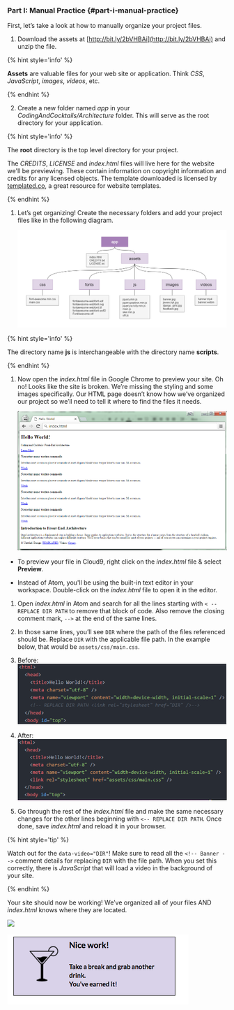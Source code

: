 ### Part I: Manual Practice {#part-i-manual-practice}

First, let’s take a look at how to manually organize your project files.

1.  Download the assets at [http://bit.ly/2bVHBAi](http://bit.ly/2bVHBAi) and unzip the file.

{% hint style='info' %}

**Assets** are valuable files for your web site or application. Think _CSS_, _JavaScript_, _images_, _videos_, etc.

{% endhint %}

2.  Create a new folder named _app_ in your _CodingAndCocktails/Architecture_ folder. This will serve as the root directory for your application.

{% hint style='info' %}

The **root** directory is the top level directory for your project.

The _CREDITS_, _LICENSE_ and _index.html_ files will live here for the website we'll be previewing. These contain information on copyright information and credits for any licensed objects. The template downloaded is licensed by [templated.co](http://templated.co), a great resource for website templates.

{% endhint %}

1.  Let’s get organizing! Create the necessary folders and add your project files like in the following diagram.

       ![](../assets/images/image06.png)

  {% hint style='info' %}

  The directory name **js** is interchangeable with the directory name **scripts**.

  {% endhint %}

1.  Now open the _index.html_ file in Google Chrome to preview your site. Oh no! Looks like the site is broken. We’re missing the styling and some images specifically. Our HTML page doesn’t know how we’ve organized our project so we’ll need to tell it where to find the files it needs.

       ![](../assets/images/image14.png)

<!--sec data-title="Cloud9: Preview" data-id="cloud9Preview" data-show=true data-collapse=true ces-->

- To preview your file in Cloud9, right click on the _index.html_ file & select **Preview**.

- Instead of Atom, you'll be using the built-in text editor in your workspace. Double-click on the _index.html_ file to open it in the editor.

<!--endsec-->

1.  Open _index.html_ in Atom and search for all the lines starting with `< -- REPLACE DIR PATH`  to remove that block of code. Also remove the closing comment mark, `-->` at the end of the same lines.

2.  In those same lines, you’ll see  `DIR` where the path of the files referenced should be. Replace `DIR` with the applicable file path. In the example below, that would be `assets/css/main.css`.

  1. Before:<br>
     ![](../assets/images/image02.png)

  2. After:<br>
     ![](../assets/images/image01.png)

3.  Go through the rest of the _index.html_ file and make the same necessary changes for the other lines beginning with  `<-- REPLACE DIR PATH`. Once done, save _index.html_ and reload it in your browser.

{% hint style='tip' %}

Watch out for the `data-video="DIR"`! Make sure to read all the `<!-- Banner -->` comment details for replacing `DIR` with the file path. When you set this correctly, there is _JavaScript_ that will load a video in the background of your site.

{% endhint %}

Your site should now be working! We’ve organized all of your files AND _index.html_ knows where they are located.

![](../assets/images/image10.png)

![](../assets/images/7.png)
